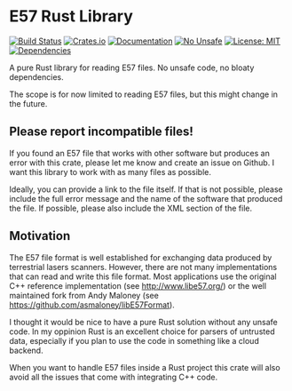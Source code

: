 # E57 Rust Library
[![Build Status](https://github.com/cry-inc/e57/workflows/CI/badge.svg)](https://github.com/cry-inc/e57/actions)
[![Crates.io](https://img.shields.io/crates/v/e57.svg)](https://crates.io/crates/e57)
[![Documentation](https://docs.rs/e57/badge.svg)](https://docs.rs/e57)
[![No Unsafe](https://img.shields.io/badge/unsafe-forbidden-brightgreen.svg)](https://doc.rust-lang.org/nomicon/meet-safe-and-unsafe.html)
[![License: MIT](https://img.shields.io/badge/License-MIT-blue.svg)](https://opensource.org/licenses/MIT)
[![Dependencies](https://deps.rs/repo/github/cry-inc/e57/status.svg)](https://deps.rs/repo/github/cry-inc/e57)

A pure Rust library for reading E57 files. No unsafe code, no bloaty dependencies.

The scope is for now limited to reading E57 files, but this might change in the future.

## Please report incompatible files!
If you found an E57 file that works with other software but produces an error with this crate,
please let me know and create an issue on Github.
I want this library to work with as many files as possible.

Ideally, you can provide a link to the file itself. If that is not possible,
please include the full error message and the name of the software that produced the file.
If possible, please also include the XML section of the file.

## Motivation
The E57 file format is well established for exchanging data produced by terrestrial lasers scanners.
However, there are not many implementations that can read and write this file format.
Most applications use the original C++ reference implementation (see http://www.libe57.org/)
or the well maintained fork from Andy Maloney (see https://github.com/asmaloney/libE57Format).

I thought it would be nice to have a pure Rust solution without any unsafe code.
In my oppinion Rust is an excellent choice for parsers of untrusted data,
especially if you plan to use the code in something like a cloud backend.

When you want to handle E57 files inside a Rust project this crate will also avoid
all the issues that come with integrating C++ code.
